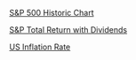 [S&P 500 Historic Chart](https://www.macrotrends.net/2324/sp-500-historical-chart-data)  

[S&P Total Return with Dividends](https://www.slickcharts.com/sp500/returns/details)

[US Inflation Rate ](https://www.macrotrends.net/2497/historical-inflation-rate-by-year)